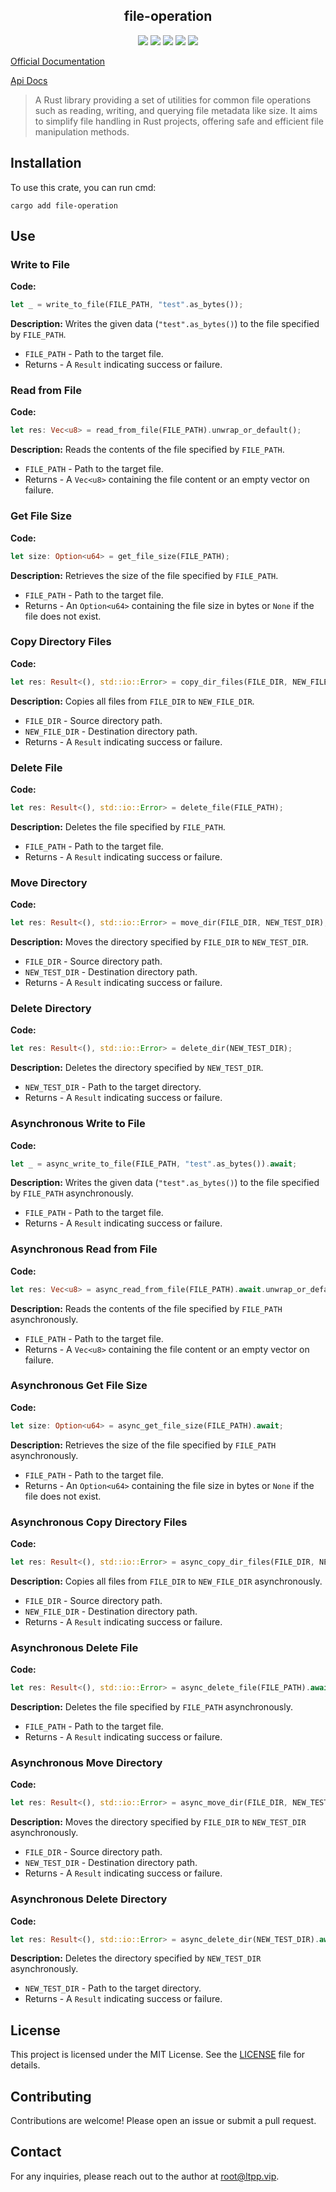 <center>

## file-operation

[![](https://img.shields.io/crates/v/file-operation.svg)](https://crates.io/crates/file-operation)
[![](https://img.shields.io/crates/d/file-operation.svg)](https://img.shields.io/crates/d/file-operation.svg)
[![](https://docs.rs/file-operation/badge.svg)](https://docs.rs/file-operation)
[![](https://github.com/eastspire/file-operation/workflows/Rust/badge.svg)](https://github.com/eastspire/file-operation/actions?query=workflow:Rust)
[![](https://img.shields.io/crates/l/file-operation.svg)](./LICENSE)

</center>

[Official Documentation](https://docs.ltpp.vip/file-operation/)

[Api Docs](https://docs.rs/file-operation/latest/file_operation/)

> A Rust library providing a set of utilities for common file operations such as reading, writing, and querying file metadata like size. It aims to simplify file handling in Rust projects, offering safe and efficient file manipulation methods.

## Installation

To use this crate, you can run cmd:

```shell
cargo add file-operation
```

## Use

### Write to File

**Code:**

```rust
let _ = write_to_file(FILE_PATH, "test".as_bytes());
```

**Description:**
Writes the given data (`"test".as_bytes()`) to the file specified by `FILE_PATH`.

- `FILE_PATH` - Path to the target file.
- Returns - A `Result` indicating success or failure.

### Read from File

**Code:**

```rust
let res: Vec<u8> = read_from_file(FILE_PATH).unwrap_or_default();
```

**Description:**
Reads the contents of the file specified by `FILE_PATH`.

- `FILE_PATH` - Path to the target file.
- Returns - A `Vec<u8>` containing the file content or an empty vector on failure.

### Get File Size

**Code:**

```rust
let size: Option<u64> = get_file_size(FILE_PATH);
```

**Description:**
Retrieves the size of the file specified by `FILE_PATH`.

- `FILE_PATH` - Path to the target file.
- Returns - An `Option<u64>` containing the file size in bytes or `None` if the file does not exist.

### Copy Directory Files

**Code:**

```rust
let res: Result<(), std::io::Error> = copy_dir_files(FILE_DIR, NEW_FILE_DIR);
```

**Description:**
Copies all files from `FILE_DIR` to `NEW_FILE_DIR`.

- `FILE_DIR` - Source directory path.
- `NEW_FILE_DIR` - Destination directory path.
- Returns - A `Result` indicating success or failure.

### Delete File

**Code:**

```rust
let res: Result<(), std::io::Error> = delete_file(FILE_PATH);
```

**Description:**
Deletes the file specified by `FILE_PATH`.

- `FILE_PATH` - Path to the target file.
- Returns - A `Result` indicating success or failure.

### Move Directory

**Code:**

```rust
let res: Result<(), std::io::Error> = move_dir(FILE_DIR, NEW_TEST_DIR);
```

**Description:**
Moves the directory specified by `FILE_DIR` to `NEW_TEST_DIR`.

- `FILE_DIR` - Source directory path.
- `NEW_TEST_DIR` - Destination directory path.
- Returns - A `Result` indicating success or failure.

### Delete Directory

**Code:**

```rust
let res: Result<(), std::io::Error> = delete_dir(NEW_TEST_DIR);
```

**Description:**
Deletes the directory specified by `NEW_TEST_DIR`.

- `NEW_TEST_DIR` - Path to the target directory.
- Returns - A `Result` indicating success or failure.

### Asynchronous Write to File

**Code:**

```rust
let _ = async_write_to_file(FILE_PATH, "test".as_bytes()).await;
```

**Description:**
Writes the given data (`"test".as_bytes()`) to the file specified by `FILE_PATH` asynchronously.

- `FILE_PATH` - Path to the target file.
- Returns - A `Result` indicating success or failure.

### Asynchronous Read from File

**Code:**

```rust
let res: Vec<u8> = async_read_from_file(FILE_PATH).await.unwrap_or_default();
```

**Description:**
Reads the contents of the file specified by `FILE_PATH` asynchronously.

- `FILE_PATH` - Path to the target file.
- Returns - A `Vec<u8>` containing the file content or an empty vector on failure.

### Asynchronous Get File Size

**Code:**

```rust
let size: Option<u64> = async_get_file_size(FILE_PATH).await;
```

**Description:**
Retrieves the size of the file specified by `FILE_PATH` asynchronously.

- `FILE_PATH` - Path to the target file.
- Returns - An `Option<u64>` containing the file size in bytes or `None` if the file does not exist.

### Asynchronous Copy Directory Files

**Code:**

```rust
let res: Result<(), std::io::Error> = async_copy_dir_files(FILE_DIR, NEW_FILE_DIR).await;
```

**Description:**
Copies all files from `FILE_DIR` to `NEW_FILE_DIR` asynchronously.

- `FILE_DIR` - Source directory path.
- `NEW_FILE_DIR` - Destination directory path.
- Returns - A `Result` indicating success or failure.

### Asynchronous Delete File

**Code:**

```rust
let res: Result<(), std::io::Error> = async_delete_file(FILE_PATH).await;
```

**Description:**
Deletes the file specified by `FILE_PATH` asynchronously.

- `FILE_PATH` - Path to the target file.
- Returns - A `Result` indicating success or failure.

### Asynchronous Move Directory

**Code:**

```rust
let res: Result<(), std::io::Error> = async_move_dir(FILE_DIR, NEW_TEST_DIR).await;
```

**Description:**
Moves the directory specified by `FILE_DIR` to `NEW_TEST_DIR` asynchronously.

- `FILE_DIR` - Source directory path.
- `NEW_TEST_DIR` - Destination directory path.
- Returns - A `Result` indicating success or failure.

### Asynchronous Delete Directory

**Code:**

```rust
let res: Result<(), std::io::Error> = async_delete_dir(NEW_TEST_DIR).await;
```

**Description:**
Deletes the directory specified by `NEW_TEST_DIR` asynchronously.

- `NEW_TEST_DIR` - Path to the target directory.
- Returns - A `Result` indicating success or failure.

## License

This project is licensed under the MIT License. See the [LICENSE](LICENSE) file for details.

## Contributing

Contributions are welcome! Please open an issue or submit a pull request.

## Contact

For any inquiries, please reach out to the author at [root@ltpp.vip](mailto:root@ltpp.vip).
